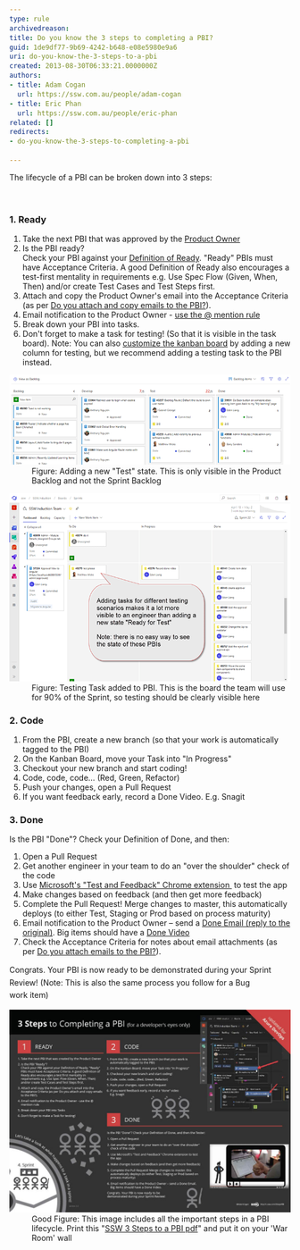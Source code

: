 ```yaml
---
type: rule
archivedreason: 
title: Do you know the 3 steps to completing a PBI?
guid: 1de9df77-9b69-4242-b648-e08e5980e9a6
uri: do-you-know-the-3-steps-to-a-pbi
created: 2013-08-30T06:33:21.0000000Z
authors:
- title: Adam Cogan
  url: https://ssw.com.au/people/adam-cogan
- title: Eric Phan
  url: https://ssw.com.au/people/eric-phan
related: []
redirects:
- do-you-know-the-3-steps-to-completing-a-pbi

---
```



​​​​​​The lifecycle of a PBI can be broken down into 3 steps:<br>
<br><excerpt class='endintro'></excerpt><br>
<h3>1. Ready</h3><ol><li>Take the next PBI that was approved​ by the 
      <a href=/rules-to-better-product-owners target="_blank">Product Owner​​</a><br></li><li>Is the PBI ready?<br>Check your PBI against your 
      <a href=/have-a-definition-of-ready target="_blank">Definition of Ready​</a>. "Ready"​ PBIs must have Acceptance Criteria. A good Definition of Ready also encourages a test-first mentality in requirements e.g. Use Spec Flow (Given, When, Then) and/or create Test Cases and Test Steps first.<br></li><li>Attach and copy the Product Owner's email into the Acceptance Criteria (as per <a href=/do-you-attach-emails-to-the-pbi>Do you attach and copy emails to the PBI?​</a>​).​</li><li>Email notification to the Product Owner - 
      <a href=/when-you-use-mentions-in-a-pbi>use the @ mention rule</a><br></li><li>Break down your PBI into tasks.<br></li><li>Don't forget to make a task for testing! (So that it is visible in the task board). Note: You can also 
      <a href="https://www.visualstudio.com/en-us/get-started/work/work-from-the-kanban-board-vs" target="_blank">customize the kanban board​</a> by adding a new column for testing, but we recommend adding a testing task to the PBI instead.</li></ol><dl class="badImage"><dt>
      <img src="KB-customize-board-columns.png" alt="KB-customize-board-columns.png" style="width:750px;" />​</dt><dd>​​​Figure: Adding a new "Test" state. This is only visible in the Product Backlog and not the Sprint Backlog</dd></dl><dl class="goodImage"><dt> 
      <img src="Testing-task.png" alt="Testing task.png" style="width:750px;" />
   </dt><dd>F​igure: Testing Task added to PBI. This is the board the team will use for 90% of the Sprint, so testing should be clearly visible here<br></dd></dl><h3>2. Code</h3><ol><li>From the PBI, create a new branch (so that your work is automatically tagged to the PBI)<br></li><li>On the Kanban Board, move your Task into "In Progress"<br></li><li>Checkout your new branch and start coding!<br></li><li>Code, code, code… (Red, Green, Refactor)</li><li>Push your changes, open a Pull Request<br></li><li>If you want feedback early, record a ​Done Video. E.g. Snagit<br></li></ol><h3>3. Done</h3><p>Is the PBI "Done"? Check your Definition of Done, and then:</p><ol><li>Open a Pull Request<br></li><li>Get another engineer in your team to do an "over the shoulder" check of the code</li><li>Use <a href=/do-you-do-exploratory-testing-2>Microsoft's "Test and Feedback" Chrome extension </a> to test the app </li><li>Make changes based on feedback (and then get more feedback)</li><li>Complete the Pull Request! Merge changes to master, this automatically deploys (to either Test, Staging or Prod based on process maturity)</li><li>Email notification to the Product Owner – send a 
      <a href=/dones-do-you-reply-done-and-delete-the-original-email>Done Email (reply to the original)​</a>. Big items should have a 
      <a href=/do-you-send-done-videos>Done Video​​</a></li><li>Check the Acceptance Criteria for notes about email attachments (as per 
      <a href=/do-you-attach-emails-to-the-pbi>Do you attach emails to the PBI?​</a>).​<br></li></ol>​<span style="line-height:1.6;">Congrats. Your PBI is now ready to be demonstrated during your Sprint Review! (Note: This is also the same process you follow for a Bug work item)</span> 
<dl class="goodImage"><dt>
      <a href="/PublishingImages/livecycle.jpg"></a><img src="3StepsToAPBI.jpg" alt="3StepsToAPBI.jpg" style="width:750px;" />​ </dt><dd>Good Figure: This image includes all the important steps in a PBI lifecycle. Print this "<a href="/Documents/3StepsToAPBI.pdf">SSW 3 Step​s to a PBI pdf</a>" and put it on your 'War Room' wall<br></dd></dl>


